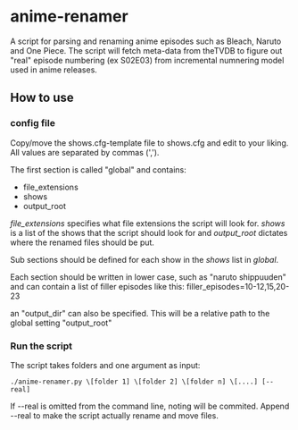 anime-renamer
=============

A script for parsing and renaming anime episodes such as Bleach, Naruto and One Piece. The script will fetch meta-data from theTVDB to figure out "real" episode numbering (ex S02E03) from incremental numnering model used in anime releases.

## How to use
### config file
Copy/move the shows.cfg-template file to shows.cfg and edit to your liking. All values are separated by commas (',').

The first section is called "global" and contains:

 * file_extensions
 * shows
 * output_root

_file\_extensions_ specifies what file extensions the script will look for. _shows_ is a list of the shows that the script should look for and _output\_root_ dictates where the renamed files should be put.

Sub sections should be defined for each show in the _shows_ list in _global_.

Each section should be written in lower case, such as "naruto shippuuden" and can contain a list of filler episodes like this:
filler_episodes=10-12,15,20-23

an "output\_dir" can also be specified. This will be a relative path to the global setting "output\_root"

### Run the script
The script takes folders and one argument as input:

    ./anime-renamer.py \[folder 1] \[folder 2] \[folder n] \[....] [--real]


If --real is omitted from the command line, noting will be commited. Append --real to make the script actually rename and move files.

